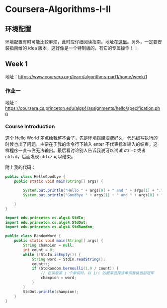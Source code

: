 # Coursera-Algorithms-I-II

## 环境配置

环境配置有时可能比较麻烦，此时应仔细阅读指南。地址在[这里](https://lift.cs.princeton.edu/java/windows/)。另外，一定要安装指南给的 idea 版本，这好像是一个特制版的，有它的专属操作！！
## Week 1

地址：https://www.coursera.org/learn/algorithms-part1/home/week/1

### 作业一
地址：https://coursera.cs.princeton.edu/algs4/assignments/hello/specification.php

### Course Introduction

这个 Hello World 差点给我整不会了，先是环境搭建浪费好久，代码编写执行的时候也出了问题。主要在于我的命令行下输入 enter 不代表标准输入的结束，这样程序一直卡住无法输出。最后看讨论别人告诉我说可以试试 ctrl+z 或者 ctrl+d，后面发现 ctrl+z 可以结束。

附上我的代码：

```java
public class HelloGoodbye {
    public static void main(String[] args) {

        System.out.println("Hello " + args[0] + " and " + args[1] + ".");
        System.out.println("Goodbye " + args[1] + " and " + args[0] + ".");

    }
}

```



```java
import edu.princeton.cs.algs4.StdIn;
import edu.princeton.cs.algs4.StdOut;
import edu.princeton.cs.algs4.StdRandom;

public class RandomWord {
    public static void main(String[] args) {
        String champion = null;
        int count = 0;
        while (!StdIn.isEmpty()) {
            String word = StdIn.readString();
            count++;
            if (StdRandom.bernoulli(1.0 / count)) {
                // 在读取第 i 个单词时，以 1/i 的概率选择该单词替换当前冠军
                champion = word;
            }
        }
        StdOut.println(champion);
    }
}

```
